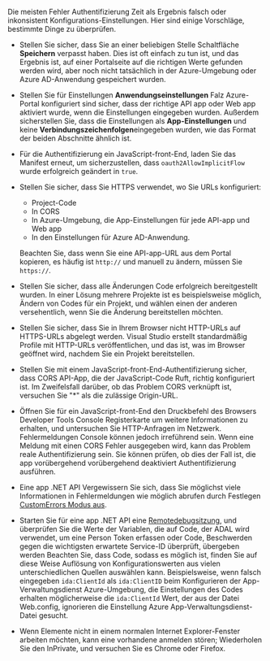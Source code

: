 Die meisten Fehler Authentifizierung Zeit als Ergebnis falsch oder inkonsistent Konfigurations-Einstellungen. Hier sind einige Vorschläge, bestimmte Dinge zu überprüfen.

* Stellen Sie sicher, dass Sie an einer beliebigen Stelle Schaltfläche **Speichern** verpasst haben. Dies ist oft einfach zu tun ist, und das Ergebnis ist, auf einer Portalseite auf die richtigen Werte gefunden werden wird, aber noch nicht tatsächlich in der Azure-Umgebung oder Azure AD-Anwendung gespeichert wurden.
* Stellen Sie für Einstellungen **Anwendungseinstellungen** Falz Azure-Portal konfiguriert sind sicher, dass der richtige API app oder Web app aktiviert wurde, wenn die Einstellungen eingegeben wurden.  Außerdem sicherstellen Sie, dass die Einstellungen als **App-Einstellungen** und keine **Verbindungszeichenfolgen**eingegeben wurden, wie das Format der beiden Abschnitte ähnlich ist.
* Für die Authentifizierung ein JavaScript-front-End, laden Sie das Manifest erneut, um sicherzustellen, dass `oauth2AllowImplicitFlow` wurde erfolgreich geändert in `true`.
* Stellen Sie sicher, dass Sie HTTPS verwendet, wo Sie URLs konfiguriert:

    * Project-Code
    * In CORS
    * In Azure-Umgebung, die App-Einstellungen für jede API-app und Web app
    * In den Einstellungen für Azure AD-Anwendung.
    
    Beachten Sie, dass wenn Sie eine API-app-URL aus dem Portal kopieren, es häufig ist `http://` und manuell zu ändern, müssen Sie `https://`.

* Stellen Sie sicher, dass alle Änderungen Code erfolgreich bereitgestellt wurden. In einer Lösung mehrere Projekte ist es beispielsweise möglich, Ändern von Codes für ein Projekt, und wählen einen der anderen versehentlich, wenn Sie die Änderung bereitstellen möchten.
* Stellen Sie sicher, dass Sie in Ihrem Browser nicht HTTP-URLs auf HTTPS-URLs abgelegt werden. Visual Studio erstellt standardmäßig Profile mit HTTP-URLs veröffentlichen, und das ist, was im Browser geöffnet wird, nachdem Sie ein Projekt bereitstellen.
* Stellen Sie mit einem JavaScript-front-End-Authentifizierung sicher, dass CORS API-App, die der JavaScript-Code Ruft, richtig konfiguriert ist. Im Zweifelsfall darüber, ob das Problem CORS verknüpft ist, versuchen Sie "*" als die zulässige Origin-URL. 
* Öffnen Sie für ein JavaScript-front-End den Druckbefehl des Browsers Developer Tools Console Registerkarte um weitere Informationen zu erhalten, und untersuchen Sie HTTP-Anfragen im Netzwerk. Fehlermeldungen Console können jedoch irreführend sein. Wenn eine Meldung mit einen CORS Fehler ausgegeben wird, kann das Problem reale Authentifizierung sein. Sie können prüfen, ob dies der Fall ist, die app vorübergehend vorübergehend deaktiviert Authentifizierung ausführen.
* Eine app .NET API Vergewissern Sie sich, dass Sie möglichst viele Informationen in Fehlermeldungen wie möglich abrufen durch Festlegen [CustomErrors Modus aus](../app-service-web/web-sites-dotnet-troubleshoot-visual-studio.md#remoteview).
* Starten Sie für eine app .NET API eine [Remotedebugsitzung](../app-service-web/web-sites-dotnet-troubleshoot-visual-studio.md#remotedebug), und überprüfen Sie die Werte der Variablen, die auf Code, der ADAL wird verwendet, um eine Person Token erfassen oder Code, Beschwerden gegen die wichtigsten erwartete Service-ID überprüft, übergeben werden Beachten Sie, dass Code, sodass es möglich ist, finden Sie auf diese Weise Auflösung von Konfigurationswerten aus vielen unterschiedlichen Quellen auswählen kann. Beispielsweise, wenn falsch eingegeben `ida:ClientId` als `ida:ClientID` beim Konfigurieren der App-Verwaltungsdienst Azure-Umgebung, die Einstellungen des Codes erhalten möglicherweise die `ida:ClientId` Wert, der aus der Datei Web.config, ignorieren die Einstellung Azure App-Verwaltungsdienst-Datei gesucht. 
* Wenn Elemente nicht in einem normalen Internet Explorer-Fenster arbeiten möchten, kann eine vorhandene anmelden stören; Wiederholen Sie den InPrivate, und versuchen Sie es Chrome oder Firefox.
